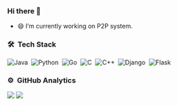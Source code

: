 ### Hi there 👋

<!--
**MGMCN/MGMCN** is a ✨ _special_ ✨ repository because its `README.md` (this file) appears on your GitHub profile.

Here are some ideas to get you started:

- 🔭 I’m currently working on ...
- 🌱 I’m currently learning ...
- 👯 I’m looking to collaborate on ...
- 🤔 I’m looking for help with ...
- 💬 Ask me about ...
- 📫 How to reach me: ...
- 😄 Pronouns: ...
- ⚡ Fun fact: ...
-->

-  😄 I’m currently working on P2P system.

### 🛠 &nbsp;Tech Stack

![Java](https://img.shields.io/badge/-Java-05122A?style=flat&logo=Java&logoColor=FFA518)&nbsp;
![Python](https://img.shields.io/badge/-Python-05122A?style=flat&logo=python)&nbsp;
![Go](https://img.shields.io/badge/go-%2300ADD8.svg?style=flat&logo=go&logoColor=white&labelColor=101728&color=101728)&nbsp;
![C](https://img.shields.io/badge/-C-05122A?style=flat&logo=C&logoColor=A8B9CC)&nbsp;
![C++](https://img.shields.io/badge/-C++-05122A?style=flat&logo=C%2B%2B&logoColor=00599C)&nbsp;
![Django](https://img.shields.io/badge/-Django-05122A?style=flat&logo=django&logoColor=white)&nbsp;
![Flask](https://img.shields.io/badge/-flask-05122A?style=flat&logo=flask&logoColor=white)&nbsp;

### ⚙️ &nbsp;GitHub Analytics

![](https://github-readme-stats.vercel.app/api?username=MGMCN&count_private=true&theme=synthwave&show_icons=true)
![](https://github-readme-stats.vercel.app/api/top-langs/?username=MGMCN&count_private=true&layout=compact&theme=synthwave)
